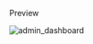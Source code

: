 Preview

![admin_dashboard](https://github.com/ftmhabt/admin-dashboard/assets/149063046/8dd7f71b-eb55-4932-b6f6-ebbde774b9e5)
